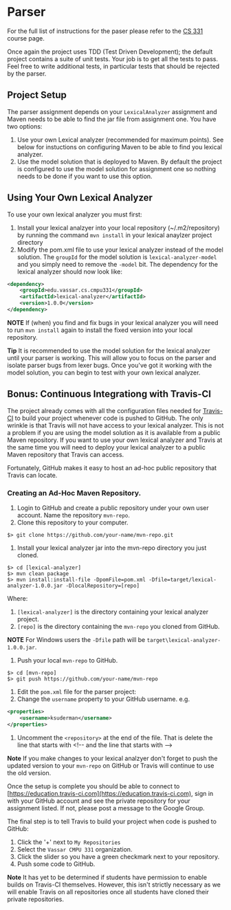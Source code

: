 # Parser

For the full list of instructions for the paser please refer to the
[CS 331](http://www.cs.vassar.edu/~cs331) course page.

Once again the project uses TDD (Test Driven Development); the default 
project contains a suite of unit tests.  Your job is to get all the tests
to pass.  Feel free to write additional tests, in particular tests that
should be rejected by the parser.

## Project Setup

The parser assignment depends on your `LexicalAnalyzer` assignment and 
Maven needs to be able to find the jar file from assignment one. You
have two options:

1. Use your own Lexical analyzer (recommended for maximum points). See below 
for instuctions on configuring Maven to be able to find you lexical 
analyzer.
1. Use the model solution that is deployed to Maven. By default the project
is configured to use the model solution for assignment one so nothing
needs to be done if you want to use this option.

## Using Your Own Lexical Analyzer

To use your own lexical analyzer you must first:  

1. Install your lexical analzyer into your local repository (~/.m2/repository)
  by running the command `mvn install` in your lexical anaylzer project
  directory
1. Modify the pom.xml file to use your lexical analyzer instead of the
  model solution.  The `groupId` for the model solution is `lexical-analyzer-model`
  and you simply need to remove the `-model` bit.  The dependency for 
  the lexical analyzer should now look like:
  
```xml
<dependency>
    <groupId>edu.vassar.cs.cmpu331</groupId>    
    <artifactId>lexical-analyzer</artifactId>
    <version>1.0.0</version>
</dependency>
```

**NOTE** If (when) you find and fix bugs in your lexical analyzer you will
need to run `mvn install` again to install the fixed version into your
local repository.

**Tip** It is recommended to use the model solution for the lexical analyzer
until your parser is working.  This will allow you to focus on the parser and
isolate parser bugs from lexer bugs. Once you've got it working with the model solution,
you can begin to test with your own lexical analyzer.

## Bonus: Continuous Integrationg with Travis-CI

The project already comes with all the configuration files needed for 
[Travis-CI](https://education.travis-ci.com) to build your project whenever
code is pushed to GitHub.  The only wrinkle is that Travis will not have access
to your lexical analyzer. This is not a problem if you are using the model
solution as it is available from a public Maven repository.  If you want
to use your own lexical analyzer and Travis at the same time you will need
to deploy your lexical analyzer to a public Maven repository that Travis
can access.

Fortunately, GitHub makes it easy to host an ad-hoc public repository that
Travis can locate.

### Creating an Ad-Hoc Maven Repository.

1. Login to GitHub and create a public repository under your own user account.
  Name the repository `mvn-repo`.
1. Clone this repository to your computer.
  
  ```
  $> git clone https://github.com/your-name/mvn-repo.git
  ```
1. Install your lexical analyzer jar into the mvn-repo directory you just cloned.
  
  ```
  $> cd [lexical-analyzer] 
  $> mvn clean package
  $> mvn install:install-file -DpomFile=pom.xml -Dfile=target/lexical-analyzer-1.0.0.jar -DlocalRepository=[repo]  
  ```

  Where:

  1. `[lexical-analyzer]` is the directory containing your lexical analyzer project.
  1. `[repo]` is the directory containing the `mvn-repo` you cloned from GitHub.
  
  **NOTE** For Windows users the `-Dfile` path will be `target\lexical-analyzer-1.0.0.jar`.
1. Push your local `mvn-repo` to GitHub.

  ```
  $> cd [mvn-repo]
  $> git push https://github.com/your-name/mvn-repo
  ```
1. Edit the `pom.xml` file for the parser project:
  1. Change the `username` property to your GitHub username. e.g.
  ```xml
  <properties>
      <username>ksuderman</username>
  </properties>
  ```
  1. Uncomment the `<repository>` at the end of the file.  That is delete
  the line that starts with &lt;!-- and the line that starts with --&gt;
  
**Note** If you make changes to your lexical analzyer don't forget to push the
updated version to your `mvn-repo` on GitHub or Travis will continue to
use the old version.

Once the setup is complete you should be able to connect to [https://education.travis-ci.com](https://education.travis-ci.com),
sign in with your GitHub account and see the private repository for your
assignment listed.  If not, please post a message to the Google Group.

The final step is to tell Travis to build your project when code is pushed to GitHub:
 
1. Click the '+' next to `My Repositories`
1. Select the `Vassar CMPU 331` organization.
1. Click the slider so you have a green checkmark next to your repository.
1. Push some code to GitHub.

**Note** It has yet to be determined if students have permission to enable builds on
Travis-CI themselves.  However, this isn't strictly necessary as we will enable
Travis on all repositories once all students have cloned their private 
repositories.
